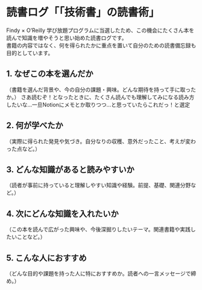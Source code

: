 # 読書ログ「「技術書」の読書術」

Findy × O’Reilly 学び放題プログラムに当選したため、この機会にたくさん本を読んで知識を増やそうと思い始めた読書ログです。  
書籍の内容ではなく、何を得られたかに重点を置いて自分のための読書備忘録も目的としています。

## 1. なぜこの本を選んだか
（書籍を選んだ背景や、今の自分の課題・興味。どんな期待を持って手に取ったか。）
さあ読むぞ！となったときに、たくさん読んでも理解してみになる読み方したいな...一旦Notionにメモとか取りつつ...と思っていたらこれだっ！と選定

## 2. 何が学べたか
（実際に得られた発見や気づき。自分なりの収穫、意外だったこと、考えが変わった点など。）

## 3. どんな知識があると読みやすいか
（読者が事前に持っていると理解しやすい知識や経験。前提、基礎、関連分野など。）

## 4. 次にどんな知識を入れたいか
（この本を読んで広がった興味や、今後深掘りしたいテーマ。関連書籍や実践したいことなど。）

## 5. こんな人におすすめ
（どんな目的や課題を持った人に特におすすめか。読者への一言メッセージで締め。）